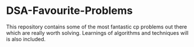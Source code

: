 # DSA-Favourite-Problems
This repository contains some of the most fantastic cp problems out there which are really worth solving.
Learnings of algorithms and techniques will is also included.

